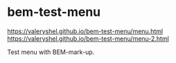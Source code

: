 # bem-test-menu

https://valeryshel.github.io/bem-test-menu/menu.html
https://valeryshel.github.io/bem-test-menu/menu-2.html

Test menu with BEM-mark-up.
